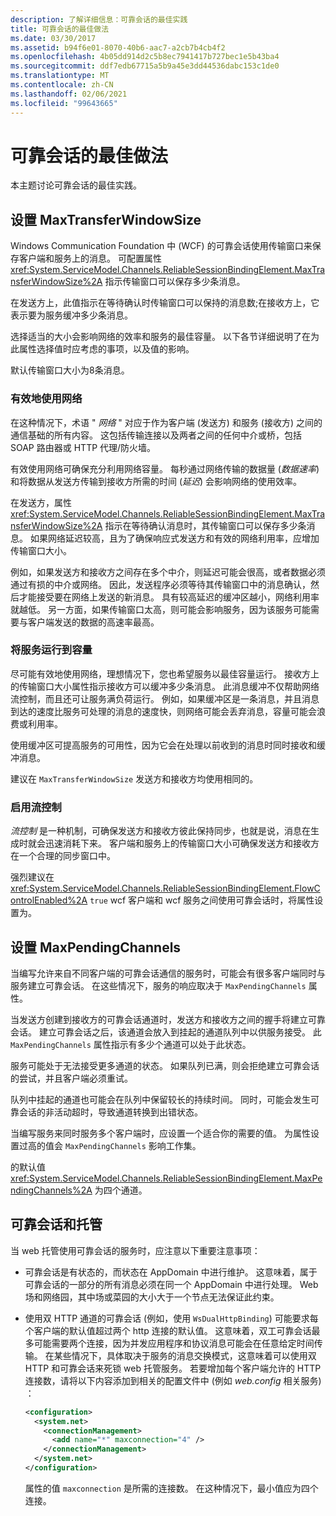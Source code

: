 ```yaml
---
description: 了解详细信息：可靠会话的最佳实践
title: 可靠会话的最佳做法
ms.date: 03/30/2017
ms.assetid: b94f6e01-8070-40b6-aac7-a2cb7b4cb4f2
ms.openlocfilehash: 4b05dd914d2c5b8ec7941417b727bec1e5b43ba4
ms.sourcegitcommit: ddf7edb67715a5b9a45e3dd44536dabc153c1de0
ms.translationtype: MT
ms.contentlocale: zh-CN
ms.lasthandoff: 02/06/2021
ms.locfileid: "99643665"
---
```

# <a name="best-practices-for-reliable-sessions"></a>可靠会话的最佳做法

本主题讨论可靠会话的最佳实践。

## <a name="setting-maxtransferwindowsize"></a>设置 MaxTransferWindowSize

Windows Communication Foundation 中 (WCF) 的可靠会话使用传输窗口来保存客户端和服务上的消息。 可配置属性 <xref:System.ServiceModel.Channels.ReliableSessionBindingElement.MaxTransferWindowSize%2A> 指示传输窗口可以保存多少条消息。

在发送方上，此值指示在等待确认时传输窗口可以保持的消息数;在接收方上，它表示要为服务缓冲多少条消息。

选择适当的大小会影响网络的效率和服务的最佳容量。 以下各节详细说明了在为此属性选择值时应考虑的事项，以及值的影响。

默认传输窗口大小为8条消息。

### <a name="efficient-use-of-the-network"></a>有效地使用网络

在这种情况下，术语 " *网络* " 对应于作为客户端 (发送方) 和服务 (接收方) 之间的通信基础的所有内容。 这包括传输连接以及两者之间的任何中介或桥，包括 SOAP 路由器或 HTTP 代理/防火墙。

有效使用网络可确保充分利用网络容量。 每秒通过网络传输的数据量 (*数据速率*) 和将数据从发送方传输到接收方所需的时间 (*延迟*) 会影响网络的使用效率。

在发送方，属性 <xref:System.ServiceModel.Channels.ReliableSessionBindingElement.MaxTransferWindowSize%2A> 指示在等待确认消息时，其传输窗口可以保存多少条消息。 如果网络延迟较高，且为了确保响应式发送方和有效的网络利用率，应增加传输窗口大小。

例如，如果发送方和接收方之间存在多个中介，则延迟可能会很高，或者数据必须通过有损的中介或网络。 因此，发送程序必须等待其传输窗口中的消息确认，然后才能接受要在网络上发送的新消息。 具有较高延迟的缓冲区越小，网络利用率就越低。 另一方面，如果传输窗口太高，则可能会影响服务，因为该服务可能需要与客户端发送的数据的高速率最高。

### <a name="running-the-service-to-capacity"></a>将服务运行到容量

尽可能有效地使用网络，理想情况下，您也希望服务以最佳容量运行。 接收方上的传输窗口大小属性指示接收方可以缓冲多少条消息。 此消息缓冲不仅帮助网络流控制，而且还可让服务满负荷运行。 例如，如果缓冲区是一条消息，并且消息到达的速度比服务可处理的消息的速度快，则网络可能会丢弃消息，容量可能会浪费或利用率。

使用缓冲区可提高服务的可用性，因为它会在处理以前收到的消息时同时接收和缓冲消息。

建议在 `MaxTransferWindowSize` 发送方和接收方均使用相同的。

### <a name="enabling-flow-control"></a>启用流控制

*流控制* 是一种机制，可确保发送方和接收方彼此保持同步，也就是说，消息在生成时就会迅速消耗下来。 客户端和服务上的传输窗口大小可确保发送方和接收方在一个合理的同步窗口中。

强烈建议在 <xref:System.ServiceModel.Channels.ReliableSessionBindingElement.FlowControlEnabled%2A> `true` wcf 客户端和 wcf 服务之间使用可靠会话时，将属性设置为。

## <a name="setting-maxpendingchannels"></a>设置 MaxPendingChannels

当编写允许来自不同客户端的可靠会话通信的服务时，可能会有很多客户端同时与服务建立可靠会话。 在这些情况下，服务的响应取决于 `MaxPendingChannels` 属性。

当发送方创建到接收方的可靠会话通道时，发送方和接收方之间的握手将建立可靠会话。 建立可靠会话之后，该通道会放入到挂起的通道队列中以供服务接受。 此 `MaxPendingChannels` 属性指示有多少个通道可以处于此状态。

服务可能处于无法接受更多通道的状态。 如果队列已满，则会拒绝建立可靠会话的尝试，并且客户端必须重试。

队列中挂起的通道也可能会在队列中保留较长的持续时间。 同时，可能会发生可靠会话的非活动超时，导致通道转换到出错状态。

当编写服务来同时服务多个客户端时，应设置一个适合你的需要的值。 为属性设置过高的值会 `MaxPendingChannels` 影响工作集。

的默认值 <xref:System.ServiceModel.Channels.ReliableSessionBindingElement.MaxPendingChannels%2A> 为四个通道。

## <a name="reliable-sessions-and-hosting"></a>可靠会话和托管

当 web 托管使用可靠会话的服务时，应注意以下重要注意事项：

- 可靠会话是有状态的，而状态在 AppDomain 中进行维护。 这意味着，属于可靠会话的一部分的所有消息必须在同一个 AppDomain 中进行处理。 Web 场和网络园，其中场或菜园的大小大于一个节点无法保证此约束。

- 使用双 HTTP 通道的可靠会话 (例如，使用 `WsDualHttpBinding`) 可能要求每个客户端的默认值超过两个 http 连接的默认值。 这意味着，双工可靠会话最多可能需要两个连接，因为并发应用程序和协议消息可能会在任意给定时间传输。 在某些情况下，具体取决于服务的消息交换模式，这意味着可以使用双 HTTP 和可靠会话来死锁 web 托管服务。 若要增加每个客户端允许的 HTTP 连接数，请将以下内容添加到相关的配置文件中 (例如 *web.config* 相关服务) ：

  ```xml
  <configuration>
    <system.net>
      <connectionManagement>
        <add name="*" maxconnection="4" />
      </connectionManagement>
    </system.net>
  </configuration>
  ```

  属性的值 `maxconnection` 是所需的连接数。 在这种情况下，最小值应为四个连接。
